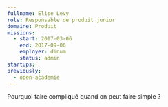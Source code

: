 ```yaml
---
fullname: Elise Levy
role: Responsable de produit junior
domaine: Produit
missions:
  - start: 2017-03-06
    end: 2017-09-06
    employer: dinum
    status: admin
startups:
previously:
  - open-academie
---
```


Pourquoi faire compliqué quand on peut faire simple ?
